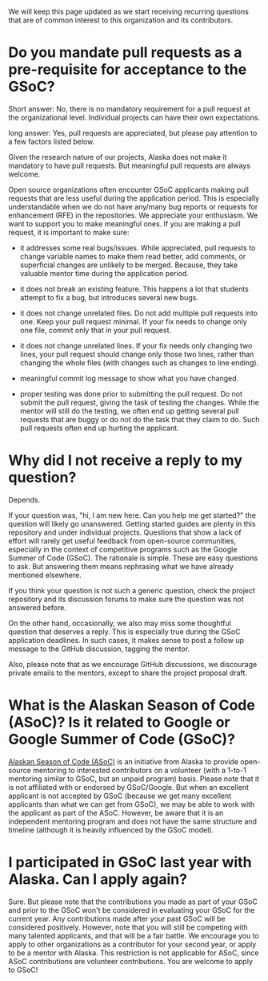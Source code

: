 We will keep this page updated as we start receiving recurring questions that are of common interest to this organization and its contributors.

# Do you mandate pull requests as a pre-requisite for acceptance to the GSoC?

Short answer: No, there is no mandatory requirement for a pull request at the organizational level. Individual projects can have their own expectations.

long answer: Yes, pull requests are appreciated, but please pay attention to a few factors listed below.

Given the research nature of our projects, Alaska does not make it mandatory to have pull requests. But meaningful pull requests are always welcome.

Open source organizations often encounter GSoC applicants making pull requests that are less useful during the application period. This is especially understandable when we do not have any/many bug reports or requests for enhancement (RFE) in the repositories.
We appreciate your enthusiasm. We want to support you to make meaningful ones. If you are making a pull request, it is important to make sure:

* it addresses some real bugs/issues. While appreciated, pull requests to change variable names to make them read better, add comments, or superficial changes are unlikely to be merged. Because, they take valuable mentor time during the application period.

* it does not break an existing feature. This happens a lot that students attempt to fix a bug, but introduces several new bugs.

* it does not change unrelated files. Do not add multiple pull requests into one. Keep your pull request minimal. If your fix needs to change only one file, commit only that in your pull request.

* it does not change unrelated lines. If your fix needs only changing two lines, your pull request should change only those two lines, rather than changing the whole files (with changes such as changes to line ending).

* meaningful commit log message to show what you have changed.

* proper testing was done prior to submitting the pull request. Do not submit the pull request, giving the task of testing the changes. While the mentor will still do the testing, we often end up getting several pull requests that are buggy or do not do the task that they claim to do. Such pull requests often end up hurting the applicant.
 

# Why did I not receive a reply to my question?

Depends.

If your question was, "hi, I am new here. Can you help me get started?" the question will likely go unanswered. Getting started guides are plenty in this repository and under individual projects. Questions that show a lack of effort will rarely get useful feedback from open-source communities, especially in the context of competitive programs such as the Google Summer of Code (GSoC). The rationale is simple. These are easy questions to ask. But answering them means rephrasing what we have already mentioned elsewhere.

If you think your question is not such a generic question, check the project repository and its discussion forums to make sure the question was not answered before.

On the other hand, occasionally, we also may miss some thoughtful question that deserves a reply. This is especially true during the GSoC application deadlines. In such cases, it makes sense to post a follow up message to the GitHub discussion, tagging the mentor.

Also, please note that as we encourage GitHub discussions, we discourage private emails to the mentors, except to share the project proposal draft.

# What is the Alaskan Season of Code (ASoC)? Is it related to Google or Google Summer of Code (GSoC)?

[Alaskan Season of Code (ASoC)](Alaskan-Season-of-Code.md) is an initiative from Alaska to provide open-source mentoring to interested contributors on a volunteer (with a 1-to-1 mentoring similar to GSoC, but an unpaid program) basis. Please note that it is not affiliated with or endorsed by GSoC/Google. But when an excellent applicant is not accepted by GSoC (because we get many excellent applicants than what we can get from GSoC), we may be able to work with the applicant as part of the ASoC. However, be aware that it is an independent mentoring program and does not have the same structure and timeline (although it is heavily influenced by the GSoC model).

# I participated in GSoC last year with Alaska. Can I apply again?

Sure. But please note that the contributions you made as part of your GSoC and prior to the GSoC won't be considered in evaluating your GSoC for the current year. Any contributions made after your past GSoC will be considered positively. However, note that you will still be competing with many talented applicants, and that will be a fair battle. We encourage you to apply to other organizations as a contributor for your second year, or apply to be a mentor with Alaska. This restriction is not applicable for ASoC, since ASoC contributions are volunteer contributions. You are welcome to apply to GSoC!
